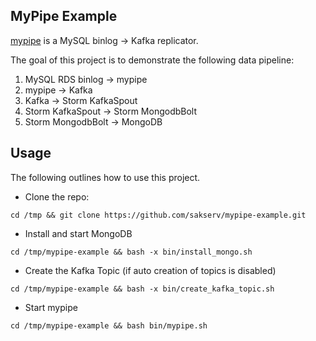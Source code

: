 MyPipe Example
--------------

[mypipe](https://github.com/mardambey/mypipe) is a MySQL binlog -> Kafka replicator.

The goal of this project is to demonstrate the following data pipeline:

1. MySQL RDS binlog -> mypipe
2. mypipe -> Kafka
3. Kafka -> Storm KafkaSpout
4. Storm KafkaSpout -> Storm MongodbBolt
5. Storm MongodbBolt -> MongoDB

Usage
-----

The following outlines how to use this project.

* Clone the repo:
```
cd /tmp && git clone https://github.com/sakserv/mypipe-example.git
```

* Install and start MongoDB
```
cd /tmp/mypipe-example && bash -x bin/install_mongo.sh
```

* Create the Kafka Topic (if auto creation of topics is disabled)
```
cd /tmp/mypipe-example && bash -x bin/create_kafka_topic.sh
```

* Start mypipe
```
cd /tmp/mypipe-example && bash bin/mypipe.sh
```

